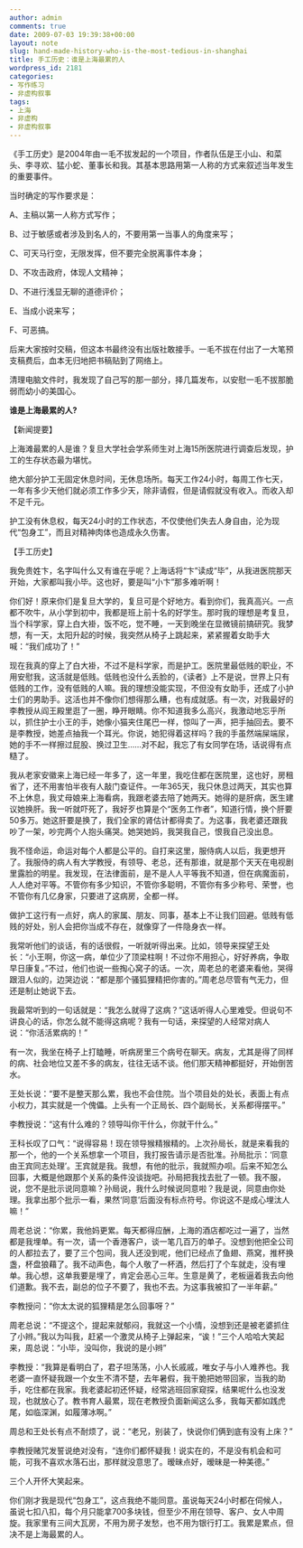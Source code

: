 ```yaml
---
author: admin
comments: true
date: 2009-07-03 19:39:38+00:00
layout: note
slug: hand-made-history-who-is-the-most-tedious-in-shanghai
title: 手工历史：谁是上海最累的人
wordpress_id: 2181
categories:
- 写作练习
- 非虚构叙事
tags:
- 上海
- 非虚构
- 非虚构叙事
---
```


《手工历史》是2004年由一毛不拔发起的一个项目，作者队伍是王小山、和菜头、李寻欢、猛小蛇、董事长和我。其基本思路用第一人称的方式来叙述当年发生的重要事件。

当时确定的写作要求是：

A、主稿以第一人称方式写作；

B、过于敏感或者涉及到名人的，不要用第一当事人的角度来写；

C、可天马行空，无限发挥，但不要完全脱离事件本身；

D、不攻击政府，体现人文精神；

D、不进行浅显无聊的道德评价；

E、当成小说来写；

F、可恶搞。 

后来大家按时交稿，但这本书最终没有出版社敢接手。一毛不拔在付出了一大笔预支稿费后，血本无归地把书稿贴到了网络上。

清理电脑文件时，我发现了自己写的那一部分，择几篇发布，以安慰一毛不拔那脆弱而幼小的美国心。

**谁是上海最累的人?**

【新闻提要】

上海滩最累的人是谁？复旦大学社会学系师生对上海15所医院进行调查后发现，护工的生存状态最为堪忧。

绝大部分护工无固定休息时间，无休息场所。每天工作24小时，每周工作七天，一年有多少天他们就必须工作多少天，除非请假，但是请假就没有收入。而收入却不足千元。 

护工没有休息权，每天24小时的工作状态，不仅使他们失去人身自由，沦为现代“包身工”，而且对精神肉体也造成永久伤害。

【手工历史】

我免贵姓卞，名字叫什么又有谁在乎呢？上海话将“卞”读成“毕”，从我进医院那天开始，大家都叫我小毕。这也好，要是叫“小卞”那多难听啊！

你们好！原来你们是复旦大学的，复旦可是个好地方。看到你们，我真高兴。一点都不吹牛，从小学到初中，我都是班上前十名的好学生。那时我的理想是考复旦，当个科学家，穿上白大褂，饭不吃，觉不睡，一天到晚坐在显微镜前搞研究。我梦想，有一天，太阳升起的时候，我突然从椅子上跳起来，紧紧握着女助手大喊：“我们成功了！”

现在我真的穿上了白大褂，不过不是科学家，而是护工。医院里最低贱的职业，不用安慰我，这活就是低贱。低贱也没什么丢脸的，《读者》上不是说，世界上只有低贱的工作，没有低贱的人嘛。我的理想没能实现，不但没有女助手，还成了小护士们的男助手。这活也并不像你们想得那么糟，也有成就感。有一次，对我最好的李教授从阎王殿里逛了一圈，睁开眼睛。你不知道我多么高兴，我激动地忘乎所以，抓住护士小王的手，她像小猫夹住尾巴一样，惊叫了一声，把手抽回去。要不是李教授，她差点抽我一个耳光。你说，她犯得着这样吗？我的手虽然端屎端尿，她的手不一样擦过屁股、换过卫生……对不起，我忘了有女同学在场，话说得有点糙了。

我从老家安徽来上海已经一年多了，这一年里，我吃住都在医院里，这也好，房租省了，还不用害怕半夜有人敲门查证件。一年365天，我只休息过两天，其实也算不上休息，我丈母娘来上海看病，我跟老婆去陪了她两天。她得的是肝病，医生建议她换肝。我一听就吓死了，我好歹也算是个“医务工作者”，知道行情，换个肝要50多万。她这肝要是换了，我们全家的肾估计都得卖了。为这事，我老婆还跟我吵了一架，吵完两个人抱头痛哭。她哭她妈，我哭我自己，恨我自己没出息。

我不怪命运，命运对每个人都是公平的。自打来这里，服侍病人以后，我更想开了。我服侍的病人有大学教授，有领导、老总，还有那谁，就是那个天天在电视剧里露脸的明星。我发现，在法律面前，是不是人人平等我不知道，但在病魔面前，人人绝对平等。不管你有多少知识，不管你多聪明，不管你有多少称号、荣誉，也不管你有几亿身家，只要进了这病房，全都一样。

做护工这行有一点好，病人的家属、朋友、同事，基本上不让我们回避。低贱有低贱的好处，别人会把你当成不存在，就像穿了一件隐身衣一样。

我常听他们的谈话，有的话很假，一听就听得出来。比如，领导来探望王处长：“小王啊，你这一病，单位少了顶梁柱啊！不过你不用担心，好好养病，争取早日康复。”不过，他们也说一些掏心窝子的话。一次，周老总的老婆来看他，哭得跟泪人似的，边哭边说：“都是那个骚狐狸精把你害的。”周老总尽管有气无力，但还是制止她说下去。

我最常听到的一句话就是：“我怎么就得了这病？”这话听得人心里难受。但说句不讲良心的话，你怎么就不能得这病呢？我有一句话，来探望的人经常对病人说：“你活活累病的！” 

有一次，我坐在椅子上打瞌睡，听病房里三个病号在聊天。病友，尤其是得了同样的病、社会地位又差不多的病友，往往无话不谈。他们那天精神都挺好，开始倒苦水。

王处长说：“要不是整天那么累，我也不会住院。当个项目处的处长，表面上有点小权力，其实就是一个傀儡。上头有一个正局长、四个副局长，关系都得摆平。” 

李教授说：“这有什么难的？领导叫你干什么，你就干什么。”

王科长叹了口气：“说得容易！现在领导猴精猴精的。上次孙局长，就是来看我的那一个，他的一个关系想拿一个项目，我打报告请示是否批准。孙局批示：‘同意由王宾同志处理’。王宾就是我。我想，有他的批示，我就照办呗。后来不知怎么回事，大概是他跟那个关系的条件没谈拢吧。孙局把我找去批了一顿。我不服，说，您不是批示说同意嘛？孙局说，我什么时候说同意啦？我是说，同意由你处理。我拿出那个批示一看，果然‘同意’后面没有标点符号。你说这不是成心埋汰人嘛！”

周老总说：“你累，我他妈更累。每天都得应酬，上海的酒店都吃过一遍了，当然都是我埋单。有一次，请一个香港客户，谈一笔几百万的单子。没想到他把全公司的人都拉去了，要了三个包间，我人还没到呢，他们已经点了鱼翅、燕窝，推杯换盏，杯盘狼藉了。我不动声色，每个人敬了一杯酒，然后打了个车就走，没有埋单。我心想，这单我要是埋了，肯定会恶心三年。生意是黄了，老板逼着我去向他们道歉。我不去，副总的位子不要了，我也不去。为这事我被扣了一半年薪。”

李教授问：“你太太说的狐狸精是怎么回事呀？”

周老总说：“不提这个，提起来就郁闷，我就这一个小情，没想到还是被老婆抓住了小辫。”我以为叫我，赶紧一个激灵从椅子上弹起来，“诶！”三个人哈哈大笑起来，周总说：“小毕，没叫你，我说的是小辫”

李教授：“我算是看明白了，君子坦荡荡，小人长戚戚，唯女子与小人难养也。我老婆一直怀疑我跟一个女生不清不楚，去年暑假，我干脆把她带回家，当我的助手，吃住都在我家。我老婆起初还怀疑，经常逃班回家窥探，结果呢什么也没发现，也就放心了。教书育人最累，现在老教授负面新闻这么多，我每天都如践虎尾，如临深渊，如履薄冰啊。”

周总和王处长有点不耐烦了，说：“老兄，别装了，快说你们俩到底有没有上床？”

李教授赌咒发誓说绝对没有，“连你们都怀疑我！说实在的，不是没有机会和可能，可我不喜欢水落石出，那样就没意思了。暧昧点好，暧昧是一种美德。”

三个人开怀大笑起来。

你们刚才我是现代“包身工”，这点我绝不能同意。虽说每天24小时都在伺候人，虽说七扣八扣，每个月只能拿700多块钱，但至少不用在领导、客户、女人中周旋。我家里有三间大瓦房，不用为房子发愁，也不用为银行打工。我累是累点，但决不是上海最累的人。
